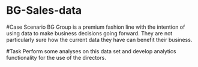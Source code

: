 # BG-Sales-data
#Case Scenario
BG Group is a premium fashion line with the intention of using data to make business decisions going forward.
They are not particularly sure how the current data they have can benefit their business. 

#Task
Perform some analyses on this data set and develop analytics functionality for the use of the directors.
